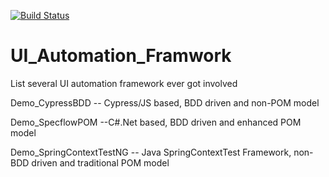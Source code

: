 [![Build Status](https://dev.azure.com/peterzhangnz/UIAutomationFramework/_apis/build/status/imzyk.UI_Automation_Framwork?branchName=master)](https://dev.azure.com/peterzhangnz/UIAutomationFramework/_build/latest?definitionId=1&branchName=master)
# UI_Automation_Framwork
List several UI automation framework ever got involved

Demo_CypressBDD -- Cypress/JS based, BDD driven and non-POM model

Demo_SpecflowPOM --C#.Net based, BDD driven and enhanced POM model

Demo_SpringContextTestNG -- Java SpringContextTest Framework, non-BDD driven and traditional POM model
